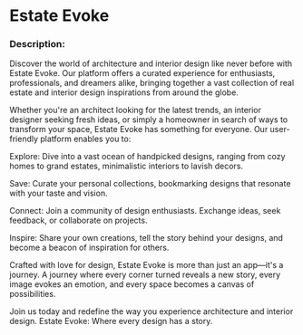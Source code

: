 # Estate Evoke

### Description:

Discover the world of architecture and interior design like never before with Estate Evoke. Our platform offers a curated experience for enthusiasts, professionals, and dreamers alike, bringing together a vast collection of real estate and interior design inspirations from around the globe.

Whether you're an architect looking for the latest trends, an interior designer seeking fresh ideas, or simply a homeowner in search of ways to transform your space, Estate Evoke has something for everyone. Our user-friendly platform enables you to:

Explore: Dive into a vast ocean of handpicked designs, ranging from cozy homes to grand estates, minimalistic interiors to lavish decors.

Save: Curate your personal collections, bookmarking designs that resonate with your taste and vision.

Connect: Join a community of design enthusiasts. Exchange ideas, seek feedback, or collaborate on projects.

Inspire: Share your own creations, tell the story behind your designs, and become a beacon of inspiration for others.

Crafted with love for design, Estate Evoke is more than just an app—it's a journey. A journey where every corner turned reveals a new story, every image evokes an emotion, and every space becomes a canvas of possibilities.

Join us today and redefine the way you experience architecture and interior design. Estate Evoke: Where every design has a story.
